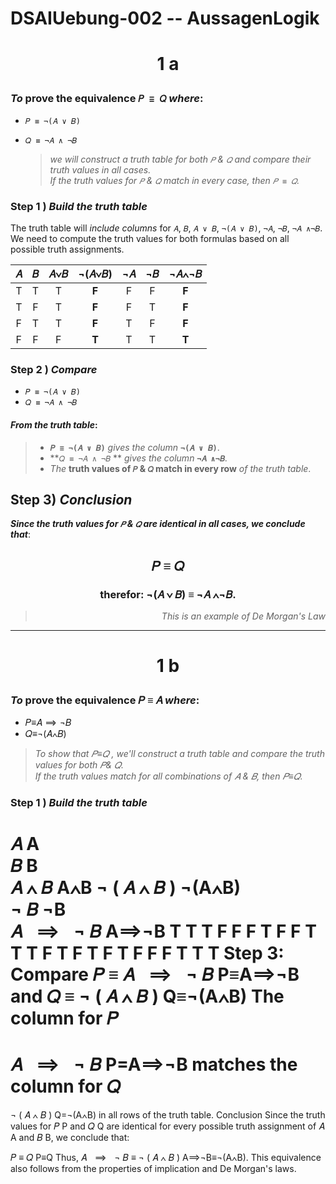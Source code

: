 # DSAIUebung-002 -- AussagenLogik  

# <p align="center"> 1 a </p>  
### *To* **prove the equivalence `𝑃 ≡ 𝑄`** *where*:  
  - `𝑃 ≡ ¬(𝐴 ∨ 𝐵)`  
  - `𝑄 ≡ ¬𝐴 ∧ ¬𝐵`  

    > *we will construct a truth table for both `𝑃` & `𝑄` and compare their truth values in all cases.  
    > If the truth values for `𝑃` & `𝑄` match in every case, then `𝑃 ≡ 𝑄`.*  

### Step 1 ) *Build the truth table*  

The truth table will *include columns* for `𝐴`, `𝐵`, `𝐴 ∨ 𝐵`, `¬(𝐴 ∨ 𝐵)`, `¬𝐴`, `¬𝐵`, `¬𝐴 ∧¬𝐵`.   
We need to compute the truth values for both formulas based on all possible truth assignments.  

<div align="center">

| 𝐴 | 𝐵 | 𝐴∨𝐵 | ¬(𝐴∨𝐵) | ¬𝐴 | ¬𝐵 | ¬𝐴∧¬𝐵 |  
|:-:|:-:|:----:|:------:|:--:|:--:|:------:|  
| T | T |   T  |  **F** |  F |  F |  **F** |  
| T | F |   T  |  **F** |  F |  T |  **F** |  
| F | T |   T  |  **F** |  T |  F |  **F** |  
| F | F |   F  |  **T** |  T |  T |  **T** |  
</div>

### Step 2 ) *Compare*   
  - `𝑃 ≡ ¬(𝐴 ∨ 𝐵)`  
  - `𝑄 ≡ ¬𝐴 ∧ ¬𝐵`  

#### *From the truth table*:  
  > - **`𝑃 ≡ ¬(𝐴 ∨ 𝐵)`** *gives the column* **`¬(𝐴 ∨ 𝐵)`**.
  > - **`𝑄 ≡ ¬𝐴 ∧ ¬𝐵` ** *gives the column* **`¬𝐴 ∧¬𝐵`**.  
  > - *The* **truth values of `𝑃` & `𝑄` match in every row** *of the truth table*.  

## Step 3) *Conclusion*  

  ***Since the truth values for `𝑃` & `𝑄` are  identical in all cases, we conclude that***:  

## <p align="center"> 𝑃 ≡ 𝑄 </p>  
### <p align="center"> therefor:  ¬(𝐴 ∨ 𝐵) ≡ ¬𝐴 ∧¬𝐵. </p>  

> *<p align="right"> This is an example of De Morgan's Law </p>*  

---  

# <p align="center"> 1 b </p>  

### *To* **prove the equivalence 𝑃 ≡ 𝐴** *where*:  
  - 𝑃≡𝐴  ⟹  ¬𝐵  
  - 𝑄≡¬(𝐴∧𝐵)  
  
  > *To show that 𝑃≡𝑄 , we'll construct a truth table and compare the truth values for both 𝑃& 𝑄.  
  > If the truth values match for all combinations of 𝐴 & 𝐵, then 𝑃≡𝑄.*  

### Step 1 ) *Build the truth table*  
 
 

𝐴
A	
𝐵
B	
𝐴
∧
𝐵
A∧B	
¬
(
𝐴
∧
𝐵
)
¬(A∧B)	
¬
𝐵
¬B	
𝐴
  
⟹
  
¬
𝐵
A⟹¬B
T	T	T	F	F	F
T	F	F	T	T	T
F	T	F	T	F	T
F	F	F	T	T	T
Step 3: Compare 
𝑃
≡
𝐴
  
⟹
  
¬
𝐵
P≡A⟹¬B and 
𝑄
≡
¬
(
𝐴
∧
𝐵
)
Q≡¬(A∧B)
The column for 
𝑃
=
𝐴
  
⟹
  
¬
𝐵
P=A⟹¬B matches the column for 
𝑄
=
¬
(
𝐴
∧
𝐵
)
Q=¬(A∧B) in all rows of the truth table.
Conclusion
Since the truth values for 
𝑃
P and 
𝑄
Q are identical for every possible truth assignment of 
𝐴
A and 
𝐵
B, we conclude that:

𝑃
≡
𝑄
P≡Q
Thus, 
𝐴
  
⟹
  
¬
𝐵
≡
¬
(
𝐴
∧
𝐵
)
A⟹¬B≡¬(A∧B). This equivalence also follows from the properties of implication and De Morgan's laws.
